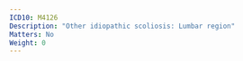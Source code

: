 ```yaml
---
ICD10: M4126
Description: "Other idiopathic scoliosis: Lumbar region"
Matters: No
Weight: 0
---
```

